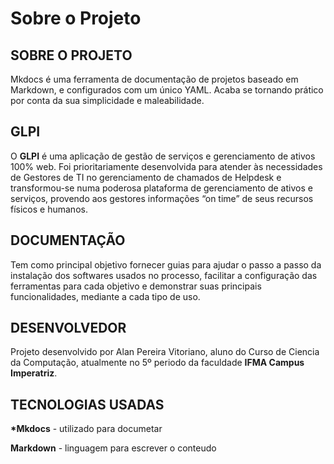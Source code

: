 # Sobre o Projeto

## SOBRE O PROJETO

Mkdocs é uma ferramenta de documentação de projetos baseado em Markdown, e configurados com um único YAML.
Acaba se tornando prático por conta da sua simplicidade e maleabilidade.

## GLPI

O **GLPI** é uma aplicação de gestão de serviços e gerenciamento de ativos 100% web. Foi prioritariamente desenvolvida para atender às necessidades de Gestores de TI no gerenciamento de chamados de Helpdesk e transformou-se numa poderosa plataforma de gerenciamento de ativos e serviços, provendo aos gestores informações “on time” de seus recursos físicos e humanos.

## DOCUMENTAÇÃO

Tem como principal objetivo fornecer guias para ajudar o passo a passo da instalação dos softwares usados no processo,
facilitar a configuração das ferramentas para cada objetivo e demonstrar suas principais funcionalidades, mediante a
cada tipo de uso.

## DESENVOLVEDOR

Projeto desenvolvido por Alan Pereira Vitoriano, aluno do Curso de Ciencia da Computação, atualmente no 5º periodo da faculdade
**IFMA Campus Imperatriz**.

## TECNOLOGIAS USADAS

**\*Mkdocs** - utilizado para documetar

**Markdown** - linguagem para escrever o conteudo
